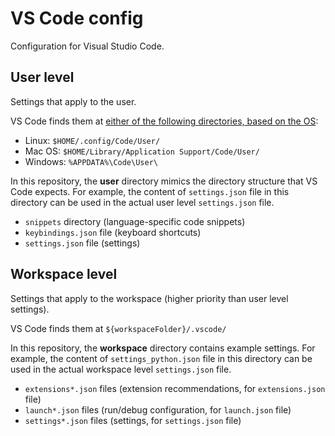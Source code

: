 # VS Code config

Configuration for Visual Studio Code.

## User level

Settings that apply to the user.

VS Code finds them at [either of the following directories, based on the OS][vscode-settings]:

- Linux: `$HOME/.config/Code/User/`
- Mac OS: `$HOME/Library/Application Support/Code/User/`
- Windows: `%APPDATA%\Code\User\`

In this repository, the **user** directory mimics the directory structure that VS Code expects. For example, the content of `settings.json` file in this directory can be used in the actual user level `settings.json` file.

- `snippets` directory (language-specific code snippets)
- `keybindings.json` file (keyboard shortcuts)
- `settings.json` file (settings)

## Workspace level

Settings that apply to the workspace (higher priority than user level settings).

VS Code finds them at `${workspaceFolder}/.vscode/`

In this repository, the **workspace** directory contains example settings. For example, the content of `settings_python.json` file in this directory can be used in the actual workspace level `settings.json` file.

- `extensions*.json` files (extension recommendations, for `extensions.json` file)
- `launch*.json` files (run/debug configuration, for `launch.json` file)
- `settings*.json` files (settings, for `settings.json` file)

[vscode-settings]: https://code.visualstudio.com/docs/getstarted/settings#_settings-file-locations

